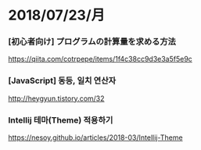 # 2018/07/23/月
### [初心者向け] プログラムの計算量を求める方法
https://qiita.com/cotrpepe/items/1f4c38cc9d3e3a5f5e9c

### [JavaScript] 동등, 일치 연산자
http://heygyun.tistory.com/32

### Intellij 테마(Theme) 적용하기
https://nesoy.github.io/articles/2018-03/Intellij-Theme